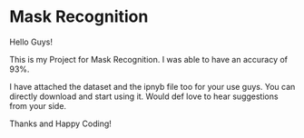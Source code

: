 # Mask Recognition
Hello Guys!

This is my Project for Mask Recognition. I was able to have an accuracy of 93%.

I have attached the dataset and the ipnyb file too for your use guys. 
You can directly download and start using it.
Would def love to hear suggestions from your side. 

Thanks and Happy Coding!
